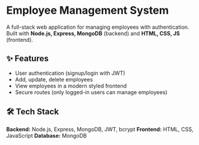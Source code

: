 # Employee Management System

A full-stack web application for managing employees with authentication. 
Built with **Node.js, Express, MongoDB** (backend) and **HTML, CSS, JS** (frontend).


## ✨ Features
- User authentication (signup/login with JWT) 
- Add, update, delete employees 
- View employees in a modern styled frontend 
- Secure routes (only logged-in users can manage employees) 


## 🛠️ Tech Stack
**Backend:** Node.js, Express, MongoDB, JWT, bcrypt 
**Frontend:** HTML, CSS, JavaScript 
**Database:** MongoDB
